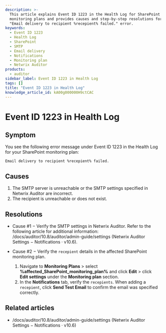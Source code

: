 ```yaml
---
description: >-
  This article explains Event ID 1223 in the Health Log for SharePoint
  monitoring plans and provides causes and step-by-step resolutions for the
  "Email delivery to recipient %recepient% failed." error.
keywords:
  - Event ID 1223
  - Health Log
  - SharePoint
  - SMTP
  - Email delivery
  - Notifications
  - Monitoring plan
  - Netwrix Auditor
products:
  - auditor
sidebar_label: Event ID 1223 in Health Log
tags: []
title: "Event ID 1223 in Health Log"
knowledge_article_id: kA00g000000H9ctCAC
---
```


# Event ID 1223 in Health Log

## Symptom

You see the following error message under Event ID 1223 in the Health Log for your SharePoint monitoring plan:

```
Email delivery to recipient %recepient% failed.
```

## Causes

1. The SMTP server is unreachable or the SMTP settings specified in Netwrix Auditor are incorrect.
2. The recipient is unreachable or does not exist.

## Resolutions

- Cause #1 − Verify the SMTP settings in Netwrix Auditor. Refer to the following article for additional information: /docs/auditor/10.8/auditor/admin-guide/settings (Netwrix Auditor Settings − Notifications · v10.6).

- Cause #2 − Verify the `recepient` details in the affected SharePoint monitoring plan.

  1. Navigate to **Monitoring Plans** > select **%affected_SharePoint_monitoring_plan%** and click **Edit** > click **Edit settings** under the **Monitoring plan** section.
  2. In the **Notifications** tab, verify the `recepients`. When adding a `recepient`, click **Send Test Email** to confirm the email was specified correctly.

## Related articles

- /docs/auditor/10.8/auditor/admin-guide/settings (Netwrix Auditor Settings − Notifications · v10.6)
